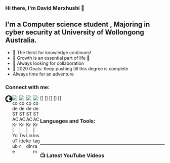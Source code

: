 ### Hi there, I'm David Merxhushi  👋


## I'm a Computer science student , Majoring in cyber security at University of Wollongong Australia.

- 🔭 The thirst for knowledge continues!
- 🌱 Growth is an essential part of life 🤣
- 👯 Always looking for collaboration
- 🥅 2020 Goals: Keep pushing till this degree is complete
- <i class='fas fa-hiking'></i> Always time for an adventure



### Connect with me:

[<img align="left" alt="codeSTACKr.com" width="22px" src="https://raw.githubusercontent.com/iconic/open-iconic/master/svg/globe.svg" />]
[<img align="left" alt="codeSTACKr | YouTube" width="22px" src="https://cdn.jsdelivr.net/npm/simple-icons@v3/icons/youtube.svg" />]
[<img align="left" alt="codeSTACKr | Twitter" width="22px" src="https://cdn.jsdelivr.net/npm/simple-icons@v3/icons/twitter.svg" />]
[<img align="left" alt="codeSTACKr | LinkedIn" width="22px" src="https://cdn.jsdelivr.net/npm/simple-icons@v3/icons/linkedin.svg" />]
[<img align="left" alt="codeSTACKr | Instagram" width="22px" src="https://cdn.jsdelivr.net/npm/simple-icons@v3/icons/instagram.svg" />]

<br />

### Languages and Tools:


<br />
<br />

---

### 📺 Latest YouTube Videos


